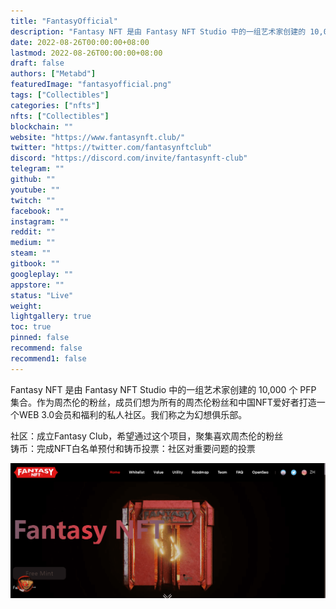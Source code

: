 ```yaml
---
title: "FantasyOfficial"
description: "Fantasy NFT 是由 Fantasy NFT Studio 中的一组艺术家创建的 10,000 个 PFP 集合"
date: 2022-08-26T00:00:00+08:00
lastmod: 2022-08-26T00:00:00+08:00
draft: false
authors: ["Metabd"]
featuredImage: "fantasyofficial.png"
tags: ["Collectibles"]
categories: ["nfts"]
nfts: ["Collectibles"]
blockchain: ""
website: "https://www.fantasynft.club/"
twitter: "https://twitter.com/fantasynftclub"
discord: "https://discord.com/invite/fantasynft-club"
telegram: ""
github: ""
youtube: ""
twitch: ""
facebook: ""
instagram: ""
reddit: ""
medium: ""
steam: ""
gitbook: ""
googleplay: ""
appstore: ""
status: "Live"
weight: 
lightgallery: true
toc: true
pinned: false
recommend: false
recommend1: false
---
```

Fantasy NFT 是由 Fantasy NFT Studio 中的一组艺术家创建的 10,000 个 PFP 集合。作为周杰伦的粉丝，成员们想为所有的周杰伦粉丝和中国NFT爱好者打造一个WEB 3.0会员和福利的私人社区。我们称之为幻想俱乐部。

社区：成立Fantasy Club，希望通过这个项目，聚集喜欢周杰伦的粉丝  
铸币：完成NFT白名单预付和铸币投票：社区对重要问题的投票

![nft](41322113213_new.png)